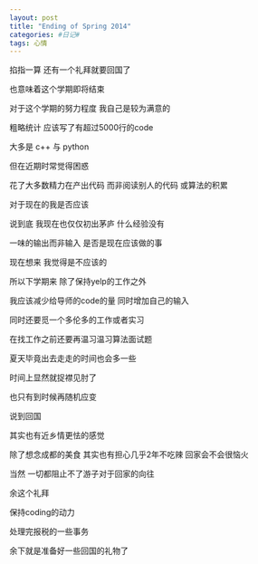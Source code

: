 ```yaml
---
layout: post
title: "Ending of Spring 2014"
categories: #日记#
tags: 心情
---
```


掐指一算 还有一个礼拜就要回国了   

也意味着这个学期即将结束   

对于这个学期的努力程度 我自己是较为满意的   

粗略统计 应该写了有超过5000行的code   

大多是 c++ 与 python   

但在近期时常觉得困惑   

花了大多数精力在产出代码 而非阅读别人的代码 或算法的积累   

对于现在的我是否应该   

说到底 我现在也仅仅初出茅庐 什么经验没有   

一味的输出而非输入 是否是现在应该做的事   

现在想来 我觉得是不应该的   

所以下学期来 除了保持yelp的工作之外   

我应该减少给导师的code的量 同时增加自己的输入   

同时还要觅一个多伦多的工作或者实习   

在找工作之前还要再温习温习算法面试题   

夏天毕竟出去走走的时间也会多一些   

时间上显然就捉襟见肘了   

也只有到时候再随机应变   

说到回国   

其实也有近乡情更怯的感觉   

除了想念成都的美食 其实也有担心几乎2年不吃辣 回家会不会很恼火   

当然 一切都阻止不了游子对于回家的向往   

余这个礼拜   

保持coding的动力   

处理完报税的一些事务   

余下就是准备好一些回国的礼物了   